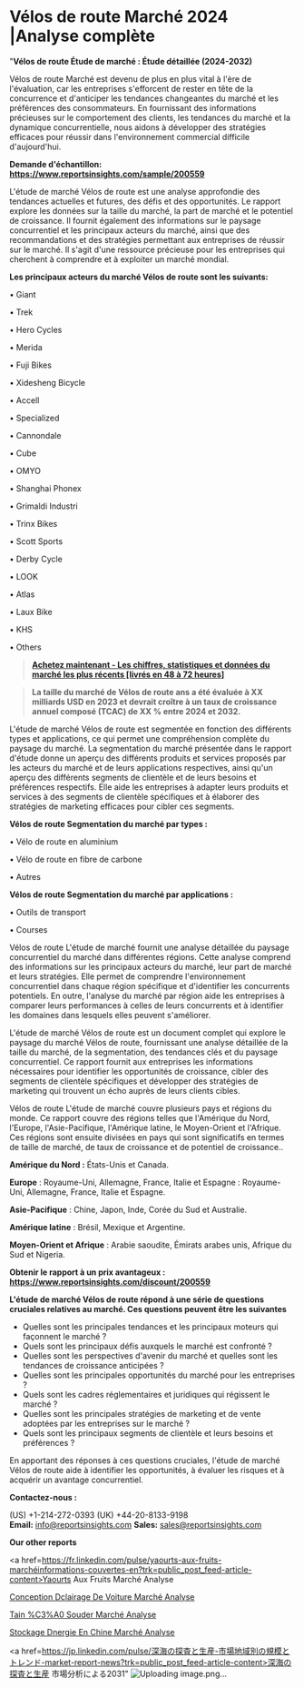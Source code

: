 # Vélos de route Marché 2024 |Analyse complète

"<strong>Vélos de route Étude de marché : Étude détaillée (2024-2032)</strong>

Vélos de route Marché est devenu de plus en plus vital à l'ère de l'évaluation, car les entreprises s'efforcent de rester en tête de la concurrence et d'anticiper les tendances changeantes du marché et les préférences des consommateurs. En fournissant des informations précieuses sur le comportement des clients, les tendances du marché et la dynamique concurrentielle, nous aidons à développer des stratégies efficaces pour réussir dans l'environnement commercial difficile d'aujourd'hui.

<strong>Demande d'échantillon: <a href=https://www.reportsinsights.com/sample/200559>https://www.reportsinsights.com/sample/200559</a></strong>

L'étude de marché Vélos de route est une analyse approfondie des tendances actuelles et futures, des défis et des opportunités. Le rapport explore les données sur la taille du marché, la part de marché et le potentiel de croissance. Il fournit également des informations sur le paysage concurrentiel et les principaux acteurs du marché, ainsi que des recommandations et des stratégies permettant aux entreprises de réussir sur le marché. Il s'agit d'une ressource précieuse pour les entreprises qui cherchent à comprendre et à exploiter un marché mondial.

<strong>Les principaux acteurs du marché Vélos de route sont les suivants:</strong>

• Giant

• Trek

• Hero Cycles

• Merida

• Fuji Bikes

• Xidesheng Bicycle

• Accell

• Specialized

• Cannondale

• Cube

• OMYO

• Shanghai Phonex

• Grimaldi Industri

• Trinx Bikes

• Scott Sports

• Derby Cycle

• LOOK

• Atlas

• Laux Bike

• KHS

• Others
<blockquote><a href=https://www.reportsinsights.com/buynow/200559><span style=text-decoration: underline;><strong>Achetez maintenant - Les chiffres, statistiques et données du marché les plus récents [livrés en 48 à 72 heures]</strong></span></a></blockquote>
<blockquote><span style=text-decoration: underline;><strong>La taille du marché de Vélos de route ans a été évaluée à XX milliards USD en 2023 et devrait croître à un taux de croissance annuel composé (TCAC) de XX % entre 2024 et 2032.</strong></span></blockquote>
L'étude de marché Vélos de route est segmentée en fonction des différents types et applications, ce qui permet une compréhension complète du paysage du marché. La segmentation du marché présentée dans le rapport d'étude donne un aperçu des différents produits et services proposés par les acteurs du marché et de leurs applications respectives, ainsi qu'un aperçu des différents segments de clientèle et de leurs besoins et préférences respectifs. Elle aide les entreprises à adapter leurs produits et services à des segments de clientèle spécifiques et à élaborer des stratégies de marketing efficaces pour cibler ces segments.

<strong>Vélos de route Segmentation du marché par types :</strong>

• Vélo de route en aluminium

• Vélo de route en fibre de carbone

• Autres

<strong>Vélos de route Segmentation du marché par applications :</strong>

• Outils de transport

• Courses

Vélos de route L'étude de marché fournit une analyse détaillée du paysage concurrentiel du marché dans différentes régions. Cette analyse comprend des informations sur les principaux acteurs du marché, leur part de marché et leurs stratégies. Elle permet de comprendre l'environnement concurrentiel dans chaque région spécifique et d'identifier les concurrents potentiels. En outre, l'analyse du marché par région aide les entreprises à comparer leurs performances à celles de leurs concurrents et à identifier les domaines dans lesquels elles peuvent s'améliorer.

L'étude de marché Vélos de route est un document complet qui explore le paysage du marché Vélos de route, fournissant une analyse détaillée de la taille du marché, de la segmentation, des tendances clés et du paysage concurrentiel. Ce rapport fournit aux entreprises les informations nécessaires pour identifier les opportunités de croissance, cibler des segments de clientèle spécifiques et développer des stratégies de marketing qui trouvent un écho auprès de leurs clients cibles.

Vélos de route L'étude de marché couvre plusieurs pays et régions du monde. Ce rapport couvre des régions telles que l'Amérique du Nord, l'Europe, l'Asie-Pacifique, l'Amérique latine, le Moyen-Orient et l'Afrique. Ces régions sont ensuite divisées en pays qui sont significatifs en termes de taille de marché, de taux de croissance et de potentiel de croissance..

<strong>Amérique du Nord :</strong> États-Unis et Canada.

<strong>Europe</strong> : Royaume-Uni, Allemagne, France, Italie et Espagne : Royaume-Uni, Allemagne, France, Italie et Espagne.

<strong>Asie-Pacifique</strong> : Chine, Japon, Inde, Corée du Sud et Australie.

<strong>Amérique latine</strong> : Brésil, Mexique et Argentine.

<strong>Moyen-Orient et Afrique</strong> : Arabie saoudite, Émirats arabes unis, Afrique du Sud et Nigeria.

<strong>Obtenir le rapport à un prix avantageux : <a href=https://www.reportsinsights.com/discount/200559>https://www.reportsinsights.com/discount/200559</a></strong>

<strong>L'étude de marché Vélos de route répond à une série de questions cruciales relatives au marché. Ces questions peuvent être les suivantes</strong>
<ul>
  <li>Quelles sont les principales tendances et les principaux moteurs qui façonnent le marché ?</li>
  <li>Quels sont les principaux défis auxquels le marché est confronté ?</li>
  <li>Quelles sont les perspectives d'avenir du marché et quelles sont les tendances de croissance anticipées ?</li>
  <li>Quelles sont les principales opportunités du marché pour les entreprises ?</li>
  <li>Quels sont les cadres réglementaires et juridiques qui régissent le marché ?</li>
  <li>Quelles sont les principales stratégies de marketing et de vente adoptées par les entreprises sur le marché ?</li>
  <li>Quels sont les principaux segments de clientèle et leurs besoins et préférences ?</li>
</ul>
En apportant des réponses à ces questions cruciales, l'étude de marché Vélos de route aide à identifier les opportunités, à évaluer les risques et à acquérir un avantage concurrentiel.

<strong>Contactez-nous :</strong>

(US) +1-214-272-0393
(UK) +44-20-8133-9198
<strong>Email:</strong> <a>info@reportsinsights.com</a>
<strong>Sales:</strong> <a>sales@reportsinsights.com</a>

<strong>Our other reports</strong>

<a href=https://fr.linkedin.com/pulse/yaourts-aux-fruits-marchéinformations-couvertes-en?trk=public_post_feed-article-content>Yaourts Aux Fruits Marché Analyse</a>

<a href=https://www.linkedin.com/pulse/conception-d%C3%A9clairage-de-voiture-march%C3%A9-obggf/>Conception Dclairage De Voiture Marché Analyse</a>

<a href=https://www.linkedin.com/pulse/%C3%A9tain-%C3%A0-souder-march%C3%A9-paysage-du-jusquen-2032-eijof/>Tain %C3%A0 Souder Marché Analyse</a>

<a href=https://www.linkedin.com/pulse/stockage-d%C3%A9nergie-en-chine-march%C3%A9-personnalisation-c83af/>Stockage Dnergie En Chine Marché Analyse</a>

<a href=https://jp.linkedin.com/pulse/深海の探査と生産-市場地域別の規模とトレンド-market-report-news?trk=public_post_feed-article-content>深海の探査と生産 市場分析による2031</a>"
![Uploading image.png…]()
